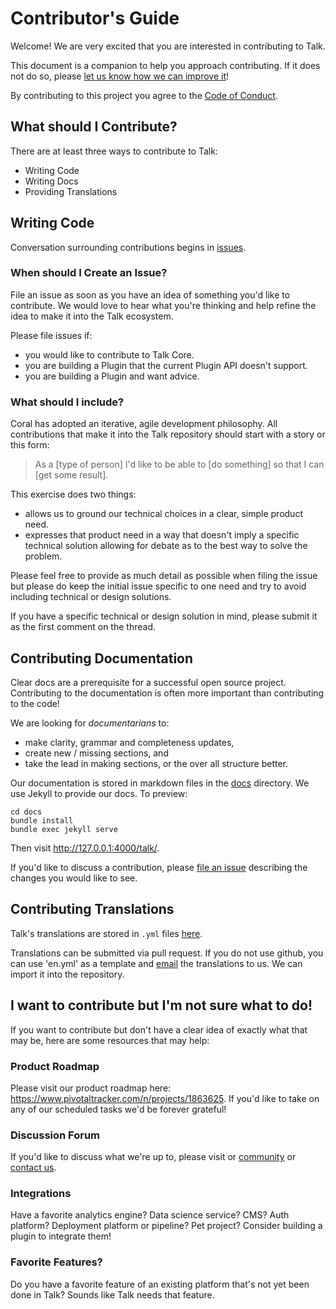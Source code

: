 # Contributor's Guide

Welcome! We are very excited that you are interested in contributing to Talk.

This document is a companion to help you approach contributing. If it does not do so, please [let us know how we can improve it](https://github.com/coralproject/talk/issues)!

By contributing to this project you agree to the [Code of Conduct](CODE_OF_CONDUCT.md).

## What should I Contribute?

There are at least three ways to contribute to Talk:

* Writing Code
* Writing Docs
* Providing Translations

## Writing Code

Conversation surrounding contributions begins in [issues](https://github.com/coralproject/talk/issues).

### When should I Create an Issue?

File an issue as soon as you have an idea of something you'd like to contribute. We would love to hear what you're thinking and help refine the idea to make it into the Talk ecosystem.

Please file issues if:

* you would like to contribute to Talk Core.
* you are building a Plugin that the current Plugin API doesn't support.
* you are building a Plugin and want advice.

### What should I include?

Coral has adopted an iterative, agile development philosophy. All contributions that make it into the Talk repository should start with a story or this form:

> As a [type of person] I'd like to be able to [do something] so that I can [get some result].

This exercise does two things:

* allows us to ground our technical choices in a clear, simple product need.
* expresses that product need in a way that doesn't imply a specific technical solution allowing for debate as to the best way to solve the problem.

Please feel free to provide as much detail as possible when filing the issue but please do keep the initial issue specific to one need and try to avoid including technical or design solutions.

If you have a specific technical or design solution in mind, please submit it as the first comment on the thread.

## Contributing Documentation

Clear docs are a prerequisite for a successful open source project. Contributing to the documentation is often more important than contributing to the code!

We are looking for _documentarians_ to:

* make clarity, grammar and completeness updates,
* create new / missing sections, and
* take the lead in making sections, or the over all structure better.

Our documentation is stored in markdown files in the [docs](docs) directory. We
use Jekyll to provide our docs. To preview:

```shell
cd docs
bundle install
bundle exec jekyll serve
```

Then visit http://127.0.0.1:4000/talk/.

If you'd like to discuss a contribution, please [file an issue](https://github.com/coralproject/talk/issues) describing the changes you would like to see.

## Contributing Translations

Talk's translations are stored in `.yml` files [here](https://github.com/coralproject/talk/tree/master/locales).

Translations can be submitted via pull request. If you do not use github, you can use 'en.yml' as a template and [email](https://coralproject.net/contact) the translations to us. We can import it into the repository.

## I want to contribute but I'm not sure what to do!

If you want to contribute but don't have a clear idea of exactly what that may be, here are some resources that may help:

### Product Roadmap

Please visit our product roadmap here: https://www.pivotaltracker.com/n/projects/1863625. If you'd like to take on any of our scheduled tasks we'd be forever grateful!

### Discussion Forum

If you'd like to discuss what we're up to, please visit or [community](https://community.coralproject.net/) or [contact us](https://coralproject.net/contact.html).

### Integrations

Have a favorite analytics engine? Data science service? CMS? Auth platform? Deployment platform or pipeline? Pet project? Consider building a plugin to integrate them!

### Favorite Features?

Do you have a favorite feature of an existing platform that's not yet been done in Talk? Sounds like Talk needs that feature.
